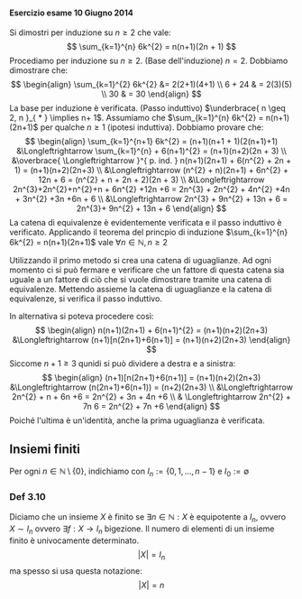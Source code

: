 #### Esercizio esame 10 Giugno 2014
Si dimostri per induzione su $n \geq 2$ che vale:
$$
\sum_{k=1}^{n} 6k^{2} = n(n+1)(2n + 1)
$$
Procediamo per induzione su $n \geq 2$.
(Base dell'induzione) $n = 2$.
Dobbiamo dimostrare che:
$$
\begin{align}
\sum_{k=1}^{2} 6k^{2} &=  2(2+1)(4+1)  \\
6 + 24  & = 2(3)(5)  \\
30 & = 30
\end{align}
$$
La base per induzione è verificata.
(Passo induttivo) $\underbrace{ n \geq 2, n }_{ * } \implies  n+ 1$.
Assumiamo che $\sum_{k=1}^{n} 6k^{2} = n(n+1)(2n+1)$ per qualche $n\geq 1$ (ipotesi induttiva).
Dobbiamo provare che:
$$
\begin{align}
\sum_{k=1}^{n+1}  6k^{2} = (n+1)(n+1 + 1)(2(n+1)+1) &\Longleftrightarrow \sum_{k=1}^{n} + 6(n+1)^{2} = (n+1)(n+2)(2n + 3) \\
 &\overbrace{ \Longleftrightarrow }^{ p. ind. } n(n+1)(2n+1) + 6(n^{2} + 2n + 1) = (n+1)(n+2)(2n+3) \\
 &\Longleftrightarrow (n^{2} + n)(2n+1) + 6n^{2} + 12n + 6 = (n^{2} + n + 2n + 2)(2n + 3) \\
 &\Longleftrightarrow 2n^{3}+2n^{2}+n^{2}+n + 6n^{2} +12n +6 = 2n^{3} + 2n^{2} + 4n^{2} +4n + 3n^{2} +3n +6n + 6 \\
 &\Longleftrightarrow 2n^{3} + 9n^{2} + 13n + 6 = 2n^{3}+ 9n^{2} + 13n + 6
\end{align}
$$
La catena di equivalenze è evidentemente verificata e il passo induttivo è verificato. Applicando il teorema del princpio di induzione $\sum_{k=1}^{n} 6k^{2} = n(n+1)(2n+1)$ vale $\forall n \in \mathbb{N}, n \geq 2$

Utilizzando il primo metodo si crea una catena di uguaglianze. Ad ogni momento ci si può fermare e verificare che un fattore di questa catena sia uguale a un fattore di ciò che si vuole dimostrare tramite una catena di equivalenze. Mettendo assieme la catena di uguaglianze e la catena di equivalenze, si verifica il passo induttivo.

In alternativa si poteva procedere così:
$$
\begin{align}
n(n+1)(2n+1) + 6(n+1)^{2} = (n+1)(n+2)(2n+3) &\Longleftrightarrow (n+1)[n(2n+1)+6(n+1)] = (n+1)(n+2)(2n+3)
\end{align}
$$
Siccome $n + 1 \geq 3$ qunidi si può dividere a destra e a sinistra:
$$
\begin{align}
(n+1)[n(2n+1)+6(n+1)] = (n+1)(n+2)(2n+3) &\Longleftrightarrow (n(2n+1)+6(n+1)) = (n+2)(2n+3) \\
&\Longleftrightarrow 2n^{2} + n + 6n +6 = 2n^{2} + 3n + 4n +6 \\
& \Longleftrightarrow 2n^{2} + 7n 6 = 2n^{2} + 7n +6
\end{align}
$$
Poiché l'ultima è un'identità, anche la prima uguaglianza è verificata.

## Insiemi finiti
Per ogni $n\in \mathbb{N} \setminus \{ 0 \}$, indichiamo con $I_{n}:= \{ 0,1,\dots,n-1 \}$ e $I_{0}:=\emptyset$
### Def 3.10
Diciamo che un insieme $X$ è finito se $\exists n \in \mathbb{N}:X$ è equipotente a $I_{n}$, ovvero $X \sim I_{n}$ ovvero $\exists f:X \rightarrow I_{n}$ bigezione. Il numero di elementi di un insieme finito è univocamente determinato.
$$
|X| = I_{n}
$$
ma spesso si usa questa notazione:
$$
|X| = n
$$